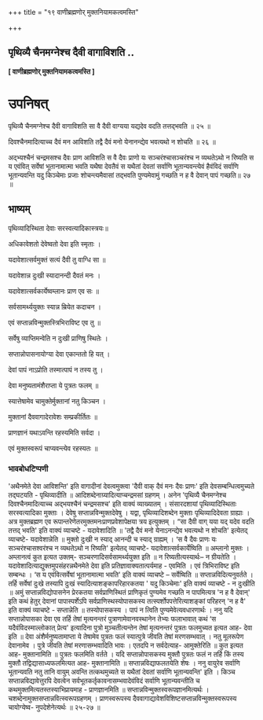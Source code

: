 +++
title = "१९ वाणीब्रह्मणोर् मुक्तनियामकत्वमस्ति"

+++


## पृथिव्यै चैनमग्नेश्च दैवी वागाविशति ..

**\[ वाणीब्रह्मणोर् मुक्तनियामकत्वमस्ति \]**

# **उपनिषत्**

पृथिव्यै चैनमग्नेश्च दैवी वागाविशति सा वै दैवी वाग्यया यद्यदेव वदति तत्तद्भवति ॥ २५ ॥

दिवश्चैनमादित्याच्च दैवं मन आविशति तद्वै दैवं मनो येनानन्द्येव भवत्यथो न शोचति ॥ २६ ॥

अद्भ्यश्चैनं चन्द्रमसश्च दैवः प्राण आविशति स वै दैवः प्राणो यः सञ्चरंश्चासञ्चरंश्च न व्यथतेऽथो न रिष्यति स य एवंवित् सर्वेषां भूतानामात्मा भवति यथैषा देवतैवं स यथैतां देवतां सर्वाणि भूतान्यवन्त्येवं हैवंविदं सर्वाणि भूतान्यवन्ति यदु किञ्चेमाः प्रजाः शोचन्त्यमैवासां तद्भवति पुण्यमेवामुं गच्छति न ह वै देवान् पापं गच्छति॥ २७ ॥

## **भाष्यम्**

पृथिव्यादिस्थिता देवाः सरस्वत्यादिकास्त्रयः॥

अधिकावेशतो देवेष्वतो देवा इति स्मृताः ।

यदावेशात्सर्वमुक्तं सत्यं दैवी तु वाग्धि सा ॥

यदावेशान्न दुःखी स्यादानन्दी दैवतं मनः ।

यदावेशात्सर्वकार्येष्वम्लानः प्राण एव सः ॥

सर्वसामर्थ्ययुक्तः स्यान्न म्रियेत कदाचन ।

एवं सप्तान्नविन्मुक्तस्त्रिभिराविष्ट एव तु ॥

सर्वेषु व्याप्तिमन्वेति न दुःखी प्राणिषु स्थितेः ।

सप्तान्नोपासनायोग्या देवा एकान्ततो हि यत् ।

देवां पापं नाऽप्रोति तस्मात्पापं न तस्य तु ।

देवा मनुष्यतामंशैराप्ता ये पुत्रतः फलम् ॥

स्यात्तेषामेव चामुक्तेर्मुक्तानां नतु किञ्चन ।

मुक्तानां दैववागादेरावेशः सम्प्रकीर्तितः ॥

प्राणज्ञानं यथाऽवन्ति रहस्यमिति सर्वदा ।

एवं मुक्तस्वरूपं चाप्यवन्त्येव रहस्यतः ॥

### **भावबोधटिप्पणी**

'अथैनमेते देवा आविशन्ति' इति वागादीनां देवत्वमुक्त्वा 'दैवी वाक् दैवं मनः दैवः प्राणः' इति देवसम्बन्धित्वमुच्यते तद्घटयति - पृथिव्यादीति ॥ आदिशब्देनाग्र्यादित्याप्चन्द्रमसां ग्रहणम् । अनेन 'पृथिव्यै चैनमग्नेश्च दिवश्चैनमादित्याच्च अद्भयश्चैनं चन्द्रमसश्च' इति वाक्यं व्याख्यातम् । संसारदशायां पृथिव्यादिस्थिताः सरस्वत्यादिका मुक्ताः । देवेषु सप्तान्नविन्मुक्तदेवेषु । यद्वा, पृथिव्यादिशब्देन मुक्ताः पृथिव्यादिदेवता ग्राह्याः । अत्र मुक्तब्रह्मण एव रूपान्तरेणेतरमुक्तमनःप्राणप्रवेशापेक्षया त्रय इत्युक्तम् । “सा दैवी वाग् यया यद् यदेव वदति तत्तद् भवति' इति वाक्यं व्याचष्टे - यदावेशादिति ॥ 'तद्वै दैवं मनो येनाऽनन्द्येव भवत्यथो न शोचति' इत्येतद् व्याचष्टे- यदावेशान्नेति ॥ मुक्तो दुःखी न स्याद् आनन्दी च स्याद् ग्राह्यम् । ‘स वै दैवः प्राणः यः सञ्चरंश्चासश्वरंश्च न व्यथतेऽथो न रिष्यति' इत्येतद् व्याचष्टे- यदावेशात्सर्वकार्येष्विति ॥ अम्लानो मुक्तः । अम्लानत्वं कुत इत्यत उक्तम्- सञ्चरणादिसर्वसामर्थ्ययुक्त इति ॥ न रिष्यतीत्यस्यार्थः– न ग्रीयतेति । यदावेशादित्याद्युक्तमुपसंहरन्नथैनमेते देवा इति प्रतिज्ञावाक्यतात्पर्यमाह - एवमिति । एवं त्रिभिराविष्ट इति सम्बन्धः । ‘स य एवंवित्सर्वेषां भूतानामात्मा भवति' इति वाक्यं व्याचष्टे – सर्वेष्विति ॥ सप्तान्नविदित्यनुवर्तते । तर्हि सर्वेषां दुःखे तस्यापि दुःखं स्यादित्याशङ्कापरिहारकतया ' यदु किञ्चेमाः' इति वाक्यं व्याचष्टे - न दुःखीति ॥ अमुं सप्तान्नविद्योपासनेन प्रेरकतया सर्वप्राणिस्थितं प्राणिकृतं पुण्यमेव गच्छति न पापमित्यत्र 'न ह वै देवान्' इति कथं हेतुर् देवानां पापास्पर्शेऽपि सर्वप्राणिस्थस्योपासकस्य तत्स्पर्शोपपत्तेरित्याशङ्कां परिहरन् 'न ह वै' इति वाक्यं व्याचष्टे - सप्तान्नेति ॥ तस्योपासकस्य । पापं न त्विति पुण्यमेवेत्यवधारणार्थः । ननु यदि सप्तान्नोपासका देवा एव तर्हि तेषां मृत्यनन्तरं पुत्राणामेवानवस्थानेन तेभ्यः फलाभावात् कथं ‘स यदैवंविदस्माल्लोकात् प्रेत्य' इत्यादिना पुत्रो मुञ्चतीत्यन्तेन तेषां मृत्यनन्तरं पुत्रतः फलमुच्यत इत्यत आह- देवा इति ॥ देवा अंशैर्मनुष्यतामाप्ता ये तेषामेव पुत्रतः फलं स्यात्पुत्रे जीवति तेषां मरणसम्भवात् । नतु मूलरूपेण देवानामेव । पुत्रे जीवति तेषां मरणासम्भवादिति भावः । एतदपि न सर्वदेत्याह- आमुक्तेरिति ॥ कुत इत्यत आह- मुक्तानामिति ॥ पुत्रतः फलमिति वर्तते । यदि सप्तान्नोपासकस्य मुक्तौ पुत्रतः फलं न तर्हि किं तस्य मुक्तौ तद्विद्यासाध्यफलमित्यत आह- मुक्तानामिति ॥ सप्तान्नविद्याफलतयेति शेषः । ननु वायुरेव सर्वाणि भूतान्यवति नतु तानि वायुम् अवन्ति तत्कथमुच्यते स यथैतां देवतां सर्वाणि भूतान्यवन्ति' इति । किञ्च सप्तान्नविद्यावेत्तुरपि देवत्वेन सर्वभूतकर्तृकावनासम्भवादेवंविदं सर्वाणि भूतान्यवन्तीति च कथमुक्तमित्यतस्तस्याभिप्रायमाह - प्राणज्ञानमिति ॥
सप्तान्नविन्मुक्तस्वरूपज्ञानमित्यर्थः । चशब्देनामुक्तसप्तान्नवित्स्वरूपग्रहणम् । प्राणस्वरूपस्य दैववागाद्यावेशविशिष्टसप्तान्नविन्मुक्तस्वरूपस्य चायोग्येष्व- नुपदेशेनेत्यर्थः ॥ २५-२७ ॥

